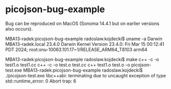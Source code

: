 # picojson-bug-example

Bug can be reproduced on MacOS (Sonoma 14.4.1 but on earlier versions also occurs).

MBA13-radek:picojson-bug-example radoslaw.kojdecki$ uname -a
Darwin MBA13-radek.local 23.4.0 Darwin Kernel Version 23.4.0: Fri Mar 15 00:12:41 PDT 2024; root:xnu-10063.101.17~1/RELEASE_ARM64_T8103 arm64

MBA13-radek:picojson-bug-example radoslaw.kojdecki$ make
c++    -c -o test1.o test1.cc
c++    -c -o test.o test.cc
c++ test1.o test.o  -o picojson-test.exe
MBA13-radek:picojson-bug-example radoslaw.kojdecki$ ./picojson-test.exe
libc++abi: terminating due to uncaught exception of type std::runtime_error: 0
Abort trap: 6

